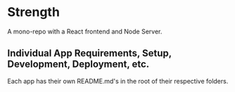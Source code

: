 # Strength
A mono-repo with a React frontend and Node Server. 

## Individual App Requirements, Setup, Development, Deployment, etc.
Each app has their own README.md's in the root of their respective folders. 